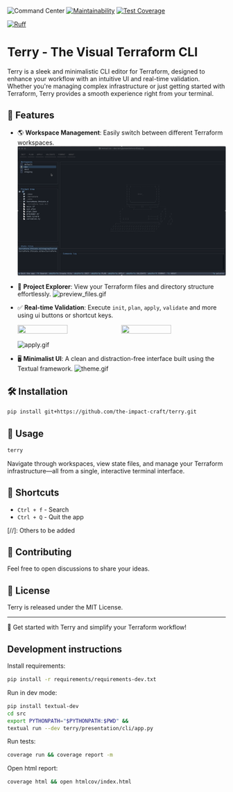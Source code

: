 ![Command Center](https://img.shields.io/badge/terraform%20command%20center-45d298?logo=terraform&logoColor=white)
[![Maintainability](https://api.codeclimate.com/v1/badges/62ef5aeefc01a2c5521b/maintainability)](https://codeclimate.com/repos/67ab4de0fe407500a7cecccf/maintainability)
[![Test Coverage](https://api.codeclimate.com/v1/badges/62ef5aeefc01a2c5521b/test_coverage)](https://codeclimate.com/repos/67ab4de0fe407500a7cecccf/test_coverage)

[![Ruff](https://img.shields.io/endpoint?url=https://raw.githubusercontent.com/astral-sh/ruff/main/assets/badge/v2.json)](https://github.com/astral-sh/ruff)

# Terry - The Visual Terraform CLI

Terry is a sleek and minimalistic CLI editor for Terraform, designed to enhance your workflow with an intuitive UI and real-time validation. Whether you're managing complex infrastructure or just getting started with Terraform, Terry provides a smooth experience right from your terminal.

## 🚀 Features

- 🌎 **Workspace Management**: Easily switch between different Terraform workspaces.
    ![switch_workspace.gif](media/switch_workspace.gif)[](https://github.com/the-impact-craft/terry/blob/main/media/demo1.gif)


- 📂 **Project Explorer**: View your Terraform files and directory structure effortlessly.
    ![preview_files.gif](media/preview_files.gif)


- ✅ **Real-time Validation**: Execute `init`, `plan`, `apply`, `validate` and more using ui buttons or shortcut keys.
    <p float="left">
        <img src="media/init.gif" width="49%" height="50%"/>
        <img src="media/format.gif" width="49%" height="50%"/>
    </p
  
    ![apply.gif](media/apply.gif)

- 🖥️ **Minimalist UI**: A clean and distraction-free interface built using the Textual framework.
    ![theme.gif](media/theme.gif)

## 🛠 Installation

```bash
pip install git+https://github.com/the-impact-craft/terry.git
```

## 📌 Usage

```bash
terry
```

Navigate through workspaces, view state files, and manage your Terraform infrastructure—all from a single, interactive terminal interface.

## 🎯 Shortcuts

- `Ctrl + f` - Search
- `Ctrl + Q` - Quit the app

[//]: Others to be added

## 🤝 Contributing

Feel free to open discussions to share your ideas.

## 📜 License

Terry is released under the MIT License.

---

🚀 Get started with Terry and simplify your Terraform workflow!


## Development instructions

Install requirements:

```bash
pip install -r requirements/requirements-dev.txt
```

Run in dev mode:

```bash
pip install textual-dev
cd src
export PYTHONPATH="$PYTHONPATH:$PWD" && 
textual run --dev terry/presentation/cli/app.py
```

Run tests:

```bash 
coverage run && coverage report -m
```

Open html report:

```bash
coverage html && open htmlcov/index.html
```